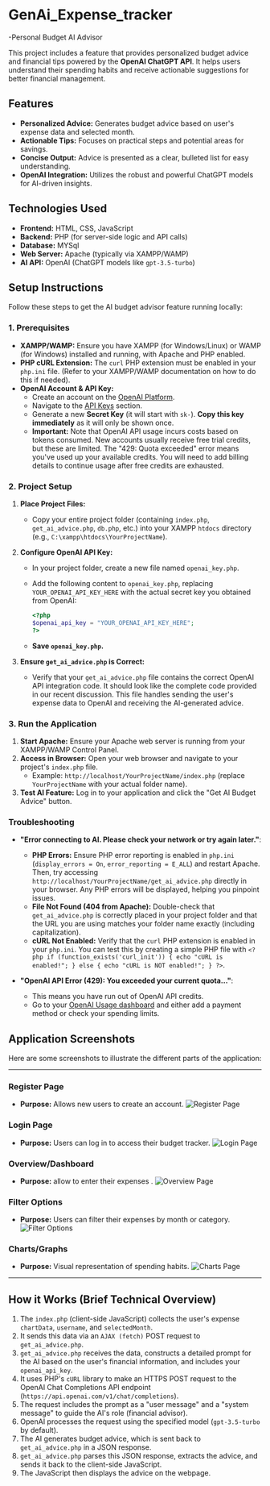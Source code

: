# GenAi_Expense_tracker
-Personal Budget AI Advisor

This project includes a feature that provides personalized budget advice and financial tips powered by the **OpenAI ChatGPT API**. It helps users understand their spending habits and receive actionable suggestions for better financial management.

## Features

* **Personalized Advice:** Generates budget advice based on user's expense data and selected month.
* **Actionable Tips:** Focuses on practical steps and potential areas for savings.
* **Concise Output:** Advice is presented as a clear, bulleted list for easy understanding.
* **OpenAI Integration:** Utilizes the robust and powerful ChatGPT models for AI-driven insights.

## Technologies Used

* **Frontend:** HTML, CSS, JavaScript
* **Backend:** PHP (for server-side logic and API calls)
* **Database:** MYSql
* **Web Server:** Apache (typically via XAMPP/WAMP)
* **AI API:** OpenAI (ChatGPT models like `gpt-3.5-turbo`)

## Setup Instructions

Follow these steps to get the AI budget advisor feature running locally:

### 1. Prerequisites

* **XAMPP/WAMP:** Ensure you have XAMPP (for Windows/Linux) or WAMP (for Windows) installed and running, with Apache and PHP enabled.
* **PHP cURL Extension:** The `curl` PHP extension must be enabled in your `php.ini` file. (Refer to your XAMPP/WAMP documentation on how to do this if needed).
* **OpenAI Account & API Key:**
    * Create an account on the [OpenAI Platform](https://platform.openai.com/signup).
    * Navigate to the [API Keys](https://platform.openai.com/api-keys) section.
    * Generate a new **Secret Key** (it will start with `sk-`). **Copy this key immediately** as it will only be shown once.
    * **Important:** Note that OpenAI API usage incurs costs based on tokens consumed. New accounts usually receive free trial credits, but these are limited. The "429: Quota exceeded" error means you've used up your available credits. You will need to add billing details to continue usage after free credits are exhausted.

### 2. Project Setup

1.  **Place Project Files:**
    * Copy your entire project folder (containing `index.php`, `get_ai_advice.php`, `db.php`, etc.) into your XAMPP `htdocs` directory (e.g., `C:\xampp\htdocs\YourProjectName`).

2.  **Configure OpenAI API Key:**
    * In your project folder, create a new file named `openai_key.php`.
    * Add the following content to `openai_key.php`, replacing `YOUR_OPENAI_API_KEY_HERE` with the actual secret key you obtained from OpenAI:

        ```php
        <?php
        $openai_api_key = "YOUR_OPENAI_API_KEY_HERE";
        ?>
        ```
    * **Save `openai_key.php`.**

3.  **Ensure `get_ai_advice.php` is Correct:**
    * Verify that your `get_ai_advice.php` file contains the correct OpenAI API integration code. It should look like the complete code provided in our recent discussion. This file handles sending the user's expense data to OpenAI and receiving the AI-generated advice.

### 3. Run the Application

1.  **Start Apache:** Ensure your Apache web server is running from your XAMPP/WAMP Control Panel.
2.  **Access in Browser:** Open your web browser and navigate to your project's `index.php` file.
    * Example: `http://localhost/YourProjectName/index.php` (replace `YourProjectName` with your actual folder name).
3.  **Test AI Feature:** Log in to your application and click the "Get AI Budget Advice" button.

### Troubleshooting

* **"Error connecting to AI. Please check your network or try again later."**:
    * **PHP Errors:** Ensure PHP error reporting is enabled in `php.ini` (`display_errors = On`, `error_reporting = E_ALL`) and restart Apache. Then, try accessing `http://localhost/YourProjectName/get_ai_advice.php` directly in your browser. Any PHP errors will be displayed, helping you pinpoint issues.
    * **File Not Found (404 from Apache):** Double-check that `get_ai_advice.php` is correctly placed in your project folder and that the URL you are using matches your folder name exactly (including capitalization).
    * **cURL Not Enabled:** Verify that the `curl` PHP extension is enabled in your `php.ini`. You can test this by creating a simple PHP file with `<?php if (function_exists('curl_init')) { echo "cURL is enabled!"; } else { echo "cURL is NOT enabled!"; } ?>`.

* **"OpenAI API Error (429): You exceeded your current quota..."**:
    * This means you have run out of OpenAI API credits.
    * Go to your [OpenAI Usage dashboard](https://platform.openai.com/usage) and either add a payment method or check your spending limits.

## Application Screenshots

Here are some screenshots to illustrate the different parts of the application:

---

### Register Page

* **Purpose:** Allows new users to create an account.
![Register Page](register.png)

### Login Page

* **Purpose:** Users can log in to access their budget tracker.
![Login Page](login.png)

### Overview/Dashboard

* **Purpose:** allow to enter their expenses .
![Overview Page](overview.png)

### Filter Options

* **Purpose:** Users can filter their expenses by month or category.
![Filter Options](filter.png)

### Charts/Graphs

* **Purpose:** Visual representation of spending habits.
![Charts Page](filters.png)

---

## How it Works (Brief Technical Overview)

1.  The `index.php` (client-side JavaScript) collects the user's expense `chartData`, `username`, and `selectedMonth`.
2.  It sends this data via an `AJAX (fetch)` POST request to `get_ai_advice.php`.
3.  `get_ai_advice.php` receives the data, constructs a detailed prompt for the AI based on the user's financial information, and includes your `openai_api_key`.
4.  It uses PHP's `cURL` library to make an HTTPS POST request to the OpenAI Chat Completions API endpoint (`https://api.openai.com/v1/chat/completions`).
5.  The request includes the prompt as a "user message" and a "system message" to guide the AI's role (financial advisor).
6.  OpenAI processes the request using the specified model (`gpt-3.5-turbo` by default).
7.  The AI generates budget advice, which is sent back to `get_ai_advice.php` in a JSON response.
8.  `get_ai_advice.php` parses this JSON response, extracts the advice, and sends it back to the client-side JavaScript.
9.  The JavaScript then displays the advice on the webpage.
